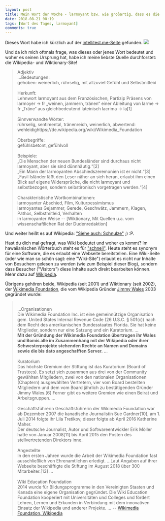 ```yaml
---
layout: post
title: Mein Wort der Woche - larmoyant bzw. wie großartig, dass es die Wikimedia Foundation gibt!
date: 2018-08-21 08:19
tags: [Wort des Tages, larmoyant]
comments: true
---
```

Dieses Wort habe ich kürzlich auf der [intellitest.me-Seite](https://intellitest.me/de/knowledge/96VDLKR6AW2P/start) gefunden.
<img src="{{site.baseurl}}/images/2019-08-21-larmoyant-intellitest.me.png" class="fit image">

Und da ich mich oftmals frage, was dieses oder jenes Wort bedeutet und woher es seinen Ursprung hat, habe ich meine liebste Quelle durchforstet: die Wikipedia- und Wiktionary-Site!
>Adjektiv
><br>...Bedeutungen:
><br>gehoben: weinerlich, rührselig, mit allzuviel Gefühl und Selbstmitleid
><br><br>Herkunft:
><br>Lehnwort larmoyant aus dem Französischen, Partizip Präsens von larmoyer → fr „weinen, jammern, tränen“ einer Ableitung von larme → fr „Träne“ aus gleichbedeutend lateinisch lacrima → la[1]
><br><br>Sinnverwandte Wörter:
><br>rührselig, sentimental, tränenreich, weinerlich, abwertend: wehleidighttps://de.wikipedia.org/wiki/Wikimedia_Foundation
><br><br>Oberbegriffe:
><br>gefühlsbetont, gefühlvoll
><br><br>Beispiele:
><br>„Die Menschen der neuen Bundesländer sind durchaus nicht larmoyant, aber sie sind dünnhäutig.“[2]
><br>„Ein Mann der larmoyanten Abschiedszeremonien ist er nicht.“[3]
><br>„Fasil Isländer läßt den Leser näher an sich heran, erlaubt ihm einen Blick auf eigene Widersprüche, die nicht larmoyant und selbstbezogen, sondern selbstironisch vorgetragen werden.“[4]
><br><br>Charakteristische Wortkombinationen:
><br>larmoyanter Abschied, Film, Kulturpessimismus
><br>larmoyantes Gejammer, Gerede, Geschwätz, Jammern, Klagen, Pathos, Selbstmitleid, Verhalten
><br>in larmoyanter Weise
-- [Wiktionary, Mit Quellen u.a. vom wissenschaftlichen Rat der Dudenredaktion]

Und weiter heißt es auf Wikipedia: ["Siehe auch: Schnulze"](https://de.wikipedia.org/wiki/Larmoyanz) ;) :P.

Hast du dich mal gefragt, was Wiki bedeutet und woher es kommt? Im hawaiianischen Wörterbuch steht es für ["schnell"](http://wehewehe.org/gsdl2.85/cgi-bin/hdict?a=d&d=D21021). Heute steht es synonym für eine Software, die es erlaubt eine Webseite bereitstellen. Eine Wiki-Seite (oder wie man so schön sagt: eine "Wiki-Site") erlaubt es nicht nur Inhalte von Besuchern gelesen zu werden (wie zum Beispiel dieser Blog), sondern dass Besucher ("Visitors") diese Inhalte auch direkt bearbeiten können. Mehr dazu auf [Wikipedia](https://de.wikipedia.org/wiki/Wiki).

Übrigens gehören beide, Wikipedia (seit 2001) und Wiktionary (seit 2002), der [Wikimedia Foundation](https://de.wikipedia.org/wiki/Wikimedia_Foundation), die vom Wikipedia Gründer [Jimmy Wales](https://de.wikipedia.org/wiki/Jimmy_Wales) 2003 gegründet wurde:
><br>...Organisationen
><br>Die Wikimedia Foundation Inc. ist eine gemeinnützige Organisation gem. United States Internal Revenue Code (26 U.S.C. § 501(c)) nach dem Recht des amerikanischen Bundesstaates Florida. Sie hat keine Mitglieder, sondern nur eine Satzung und ein Kuratorium. ...
><br>**Mit der Gründung der Wikimedia Foundation übertrugen ihr Wales und Bomis alle im Zusammenhang mit der Wikipedia oder ihrer Schwesterprojekte stehenden Rechte an Namen und Domains sowie die bis dato angeschafften Server.** ...
><br><br>Kuratorium
><br>Das höchste Gremium der Stiftung ist das Kuratorium (Board of Trustees). Es setzt sich zusammen aus drei von der Community gewählten Mitgliedern, zwei von den nationalen Organisationen (Chaptern) ausgewählten Vertretern, vier vom Board bestellten Mitgliedern und dem vom Board jährlich zu bestätigenden Gründer Jimmy Wales.[6] Ferner gibt es weitere Gremien wie einen Beirat und Arbeitsgruppen. ...
><br><br>Geschäftsführerin
Geschäftsführerin der Wikimedia Foundation war ab Dezember 2007 die kanadische Journalistin Sue Gardner[10], am 1. Juli 2014 folgte ihr Lila Tretikov, dieser folgte ab April 2016 Katherine Maher.
><br>Der deutsche Journalist, Autor und Softwareentwickler Erik Möller hatte von Januar 2008[11] bis April 2015 den Posten des stellvertretenden Direktors inne.
><br><br>Angestellte
><br>In den ersten Jahren wurde die Arbeit der Wikimedia Foundation fast ausschließlich von Ehrenamtlichen erledigt. ...Laut Angaben auf ihrer Webseite beschäftigte die Stiftung im August 2018 über 300 Mitarbeiter.[13] ...
><br><br>Wiki Education Foundation
><br>2014 wurde für Bildungsprogramme in den Vereinigten Staaten und Kanada eine eigene Organisation gegründet. Die Wiki Education Foundation kooperiert mit Universitäten und Colleges und fördert Lehren, Lernen und Erkunden in Verbindung mit dem innovativen Einsatz der Wikipedia und anderer Projekte. ...
-- [Wikimedia Foundation, Wikipedia](https://de.wikipedia.org/wiki/Wikimedia_Foundation)